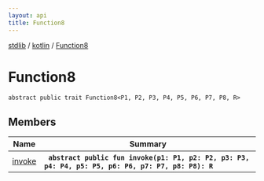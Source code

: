 ```yaml
---
layout: api
title: Function8
---
```

[stdlib](../../index.md) / [kotlin](../index.md) / [Function8](index.md)

# Function8

```
abstract public trait Function8<P1, P2, P3, P4, P5, P6, P7, P8, R> 
```

## Members

| Name | Summary |
|------|---------|
|[invoke](invoke.md)|&nbsp;&nbsp;**`abstract public fun invoke(p1: P1, p2: P2, p3: P3, p4: P4, p5: P5, p6: P6, p7: P7, p8: P8): R`**<br>|
